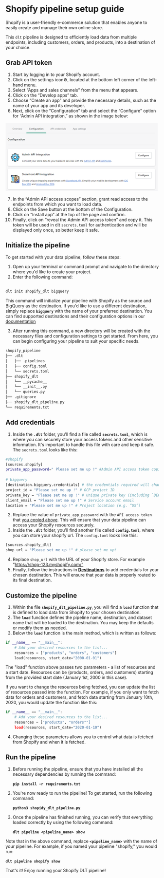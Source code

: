 # Shopify pipeline setup guide

Shopify is a user-friendly e-commerce solution that enables anyone to easily create and manage their own online store.

This `dlt` pipeline is designed to efficiently load data from multiple endpoints, including customers, orders, and products, into a destination of your choice. 

## Grab API token

1. Start by logging in to your Shopify account.
2. Click on the settings icon⚙️, located at the bottom left corner of the left-hand menu.
3. Select “Apps and sales channels” from the menu that appears.
4. Click on the “Develop apps” tab.
5. Choose “Create an app” and provide the necessary details, such as the name of your app and its developer.
6. Next, click on the “Configuration” tab and select the “Configure” option for “Admin API integration,” as shown in the image below:

![Shopify configuration](docs_images/Pipeline_Docs_Shopify_configuration_img.png)


7. In the “Admin API access scopes” section, grant read access to the endpoints from which you want to load data.
8. Click on the Save button at the bottom of the Configuration.
9. Click on “Install app” at the top of the page and confirm.
10. Finally, click on “reveal the Admin API access token” and copy it. This token will be used in dlt `secrets.toml` for authentication and will be displayed only once, so better keep it safe.

## Initialize the pipeline[](https://dlthub.com/docs/pipelines/github#initialize-the-pipeline)

To get started with your data pipeline, follow these steps:

1. Open up your terminal or command prompt and navigate to the directory where you'd like to create your project.
2. Enter the following command:

```bash

dlt init shopify_dlt bigquery
```

This command will initialize your pipeline with Shopify as the source and BigQuery as the destination. If you'd like to use a different destination, simply replace **`bigquery`** with the name of your preferred destination. You can find supported destinations and their configuration options in our [documentation](https://dlthub.com/docs/destinations/duckdb) 

3. After running this command, a new directory will be created with the necessary files and configuration settings to get started. From here, you can begin configuring your pipeline to suit your specific needs.

```bash
shopify_pipeline
├── .dlt
│   ├── .pipelines
│   ├── config.toml
│   └── secrets.toml
├── shopify_dlt
│   └── __pycache__
│   └── __init__.py
│   └── queries.py
├── .gitignore
├── shopify_dlt_pipeline.py
└── requirements.txt
```

## Add credentials

1. Inside the **`.dlt`** folder, you'll find a file called **`secrets.toml`**, which is where you can securely store your access tokens and other sensitive information. It's important to handle this file with care and keep it safe. The `secrets.toml` looks like this:

```bash
#shopify
[sources.shopify]
private_app_password=" Please set me up !" #Admin API access token copied above

# bigquery
[destination.bigquery.credentials] # the credentials required will change based on the destination
project_id = "Please set me up !" # GCP project ID
private_key = "Please set me up !" # Unique private key (including `BEGINand END PRIVATE KEY`)
client_email = "Please set me up !" # Service account email
location = "Please set me up !" # Project location (e.g. “US”)
```

2. Replace the value of `private_app_password` with the `API access token` that [you copied above](shopify.md#grab-api-token). This will ensure that your data pipeline can access your Shopify resources securely.
3. Inside the **`.dlt`** folder, you'll find another file called **`config.toml`**,  where you can store your shopify url. The `config.toml` looks like this: 

```python
[sources.shopify_dlt]
shop_url = "Please set me up !" # please set me up!
```

4. Replace `shop_url` with the  URL of your Shopify store.  For example
”https://shop-123.myshopify.com/”
5. Finally, follow the instructions in **[Destinations](https://dlthub.com/docs/destinations/duckdb)** to add credentials for your chosen destination. This will ensure that your data is properly routed to its final destination.

## Customize the pipeline

1. Within the file **`shopify_dlt_pipeline.py`**, you will find a **`load`** function that is defined to load data from Shopify to your chosen destination.
2. The **`load`** function defines the pipeline name, destination, and dataset name that will be loaded to the destination. You may keep the defaults or modify them as needed.
3. Below the **`load`** function is the main method, which is written as follows:

```python
if __name__ == "__main__":
    # Add your desired resources to the list...
    resources = ["products", "orders", "customers"]
    load(resources, start_date="2000-01-01")
```

The "load" function above passes two parameters - a list of resources and a start date. Resources can be (products, orders, and customers) starting from the provided start date (January 1st, 2000 in this case).

If you want to change the resources being fetched, you can update the list of resources passed into the function. For example, if you only want to fetch data for orders and customers, and fetch data starting from January 10th, 2020, you would update the function like this:

```python
if __name__ == "__main__":
    # Add your desired resources to the list...
    resources = ["products", "orders""]
    load(resources, start_date="2020-01-10")
```

4. Changing these parameters allows you to control what data is fetched from Shopify and when it is fetched.

## Run the pipeline[](https://dlthub.com/docs/pipelines/strapi#run-the-pipeline)

1. Before running the pipeline, ensure that you have installed all the necessary dependencies by running the command:
    
    **`pip install -r requirements.txt`**
    
2. You're now ready to run the pipeline! To get started, run the following command:
    
    **`python3 shopidy_dlt_pipeline.py`**
    
3. Once the pipeline has finished running, you can verify that everything loaded correctly by using the following command:
    
    **`dlt pipeline <pipeline_name> show`**
    

Note that in the above command, replace **`<pipeline_name>`** with the name of your pipeline. For example, if you named your pipeline "shopify," you would run:

**`dlt pipeline shopify show`**

That's it! Enjoy running your Shopify DLT pipeline!
